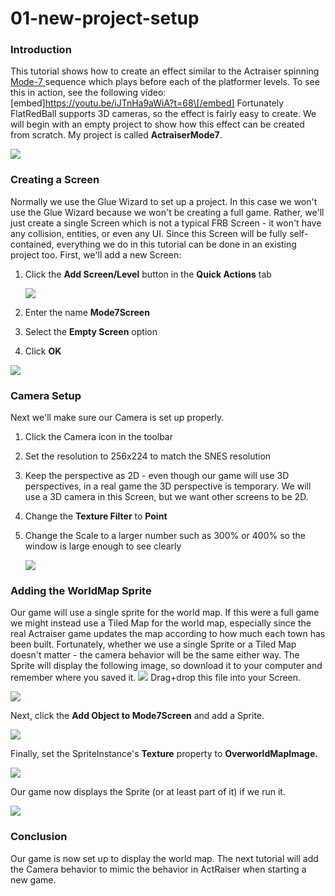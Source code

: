 # 01-new-project-setup

### Introduction

This tutorial shows how to create an effect similar to the Actraiser spinning [Mode-7 ](https://en.wikipedia.org/wiki/Mode\_7) sequence which plays before each of the platformer levels. To see this in action, see the following video: \[embed]https://youtu.be/iJTnHa9aWiA?t=68\[/embed] Fortunately FlatRedBall supports 3D cameras, so the effect is fairly easy to create. We will begin with an empty project to show how this effect can be created from scratch. My project is called **ActraiserMode7**.

![](../../../../media/2021-03-img\_60550f15aa026.png)

### Creating a Screen

Normally we use the Glue Wizard to set up a project. In this case we won't use the Glue Wizard because we won't be creating a full game. Rather, we'll just create a single Screen which is not a typical FRB Screen - it won't have any collision, entities, or even any UI. Since this Screen will be fully self-contained, everything we do in this tutorial can be done in an existing project too. First, we'll add a new Screen:

1.  Click the **Add Screen/Level** button in the **Quick Actions** tab

    ![](../../../../media/2021-03-img\_60551089e1858.png)
2. Enter the name **Mode7Screen**
3. Select the **Empty Screen** option
4. Click **OK**

![](../../../../media/2021-03-img\_605510df9cdae.png)

### Camera Setup

Next we'll make sure our Camera is set up properly.

1. Click the Camera icon in the toolbar
2. Set the resolution to 256x224 to match the SNES resolution
3. Keep the perspective as 2D - even though our game will use 3D perspectives, in a real game the 3D perspective is temporary. We will use a 3D camera in this Screen, but we want other screens to be 2D.
4. Change the **Texture Filter** to **Point**
5.  Change the Scale to a larger number such as 300% or 400% so the window is large enough to see clearly

    ![](../../../../media/2021-03-img\_605511e96c05d.png)

### Adding the WorldMap Sprite

Our game will use a single sprite for the world map. If this were a full game we might instead use a Tiled Map for the world map, especially since the real Actraiser game updates the map according to how much each town has been built. Fortunately, whether we use a single Sprite or a Tiled Map doesn't matter - the camera behavior will be the same either way. The Sprite will display the following image, so download it to your computer and remember where you saved it. ![](https://github.com/vchelaru/FlatRedBall/raw/NetStandard/Samples/Overworld/OverworldMapImage.png) Drag+drop this file into your Screen.

![](../../../../media/2021-04-img\_606cf882cfa65.png)

Next, click the **Add Object to Mode7Screen** and add a Sprite.

![](../../../../media/2021-03-img\_605515d9cd8c4.png)

Finally, set the SpriteInstance's **Texture** property to **OverworldMapImage.**

![](../../../../media/2021-04-img\_606cf8c164fe3.png)

Our game now displays the Sprite (or at least part of it) if we run it.

![](../../../../media/2021-04-img\_606cf9639c6dd.png)

### Conclusion

Our game is now set up to display the world map. The next tutorial will add the Camera behavior to mimic the behavior in ActRaiser when starting a new game.
